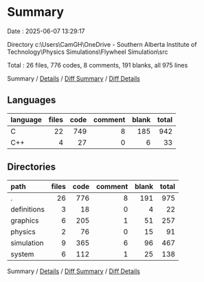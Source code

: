 # Summary

Date : 2025-06-07 13:29:17

Directory c:\\Users\\CamGH\\OneDrive - Southern Alberta Institute of Technology\\Physics Simulations\\Flywheel Simulation\\src

Total : 26 files,  776 codes, 8 comments, 191 blanks, all 975 lines

Summary / [Details](details.md) / [Diff Summary](diff.md) / [Diff Details](diff-details.md)

## Languages
| language | files | code | comment | blank | total |
| :--- | ---: | ---: | ---: | ---: | ---: |
| C | 22 | 749 | 8 | 185 | 942 |
| C++ | 4 | 27 | 0 | 6 | 33 |

## Directories
| path | files | code | comment | blank | total |
| :--- | ---: | ---: | ---: | ---: | ---: |
| . | 26 | 776 | 8 | 191 | 975 |
| definitions | 3 | 18 | 0 | 4 | 22 |
| graphics | 6 | 205 | 1 | 51 | 257 |
| physics | 2 | 76 | 0 | 15 | 91 |
| simulation | 9 | 365 | 6 | 96 | 467 |
| system | 6 | 112 | 1 | 25 | 138 |

Summary / [Details](details.md) / [Diff Summary](diff.md) / [Diff Details](diff-details.md)
